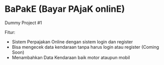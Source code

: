 # BaPakE (Bayar PAjaK onlinE)
Dummy Project #1


Fitur: 
- Sistem Perpajakan Online dengan sistem login dan register
- Bisa mengecek data kendaraan tanpa harus login atau register (Coming Soon)
- Menambahkan Data Kendaraan baik motor ataupun mobil
